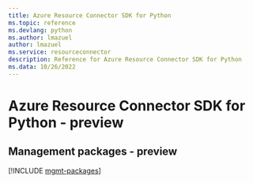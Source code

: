 ```yaml
---
title: Azure Resource Connector SDK for Python
ms.topic: reference
ms.devlang: python
ms.author: lmazuel
author: lmazuel
ms.service: resourceconnector
description: Reference for Azure Resource Connector SDK for Python
ms.data: 10/26/2022
---
```

# Azure Resource Connector SDK for Python - preview

## Management packages - preview
[!INCLUDE [mgmt-packages](resource-connector-mgmt-index.md)]